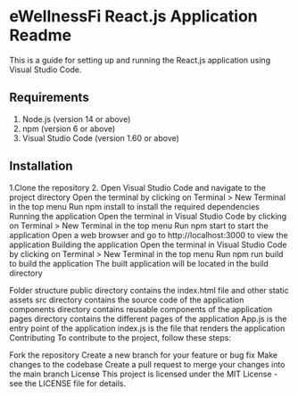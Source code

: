 # eWellnessFi React.js Application Readme

This is a guide for setting up and running the React.js application using Visual Studio Code.

## Requirements
1. Node.js (version 14 or above)
2. npm (version 6 or above)
3. Visual Studio Code (version 1.60 or above)

## Installation
1.Clone the repository
2. Open Visual Studio Code and navigate to the project directory
Open the terminal by clicking on Terminal > New Terminal in the top menu
Run npm install to install the required dependencies
Running the application
Open the terminal in Visual Studio Code by clicking on Terminal > New Terminal in the top menu
Run npm start to start the application
Open a web browser and go to http://localhost:3000 to view the application
Building the application
Open the terminal in Visual Studio Code by clicking on Terminal > New Terminal in the top menu
Run npm run build to build the application
The built application will be located in the build directory

Folder structure
public directory contains the index.html file and other static assets
src directory contains the source code of the application
components directory contains reusable components of the application
pages directory contains the different pages of the application
App.js is the entry point of the application
index.js is the file that renders the application
Contributing
To contribute to the project, follow these steps:

Fork the repository
Create a new branch for your feature or bug fix
Make changes to the codebase
Create a pull request to merge your changes into the main branch
License
This project is licensed under the MIT License - see the LICENSE file for details.
